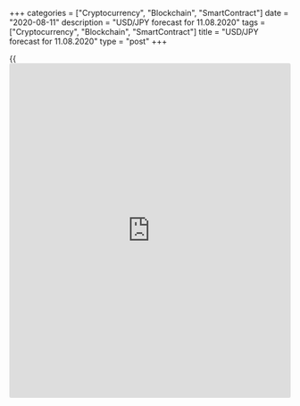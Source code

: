 +++
categories = ["Cryptocurrency", "Blockchain", "SmartContract"]
date = "2020-08-11"
description = "USD/JPY forecast for 11.08.2020"
tags = ["Cryptocurrency", "Blockchain", "SmartContract"]
title = "USD/JPY forecast for 11.08.2020"
type = "post"
+++

{{<iframe id="large-banner" src="https://www.bounty.group/#slide=20.0" width="100%" height="600" scrolling="no" style="border: 0px solid rgb(216, 221, 230); border-radius: 3px;">}}

August 11, 2020

August 11, 2020

USD/JPY forecast: will the yen open a window to economyDmitri Demidenko

## Fundamental Yen forecast for today

### The gap between Japan and US bond yields will give a clue on USD/JPY
future price trend

Before the recession, it was beneficial to trade the [USD/JPY][1] on the
U.S. economic [news](https://www.letsplayfx.com/blog/forex-news-website/). The BoJ’s yield curve control [policy](https://www.fintechee.com/policy/), in fact, left
the Japanese government bonds out of the game as the JGB yields remained
the same. The US positive domestic data widened the yield gap, which
strengthened the US dollar. A narrower spread between the yields on the
Treasuries and the JGB encouraged the yen bulls to go ahead. The
pandemic and global recession changed the game rules. Will [investor](https://www.fintechee.com/tutorial-for-forex-trading/investor-mode/)s
play again?

The drop of the US stock indexes in March, followed by the Fed’s
monetary expansion, sent the Treasury yields down by 130 basis points to
the all-time lows. Analysts started discussing the introduction of the
negative interest rates by the Fed. The yield on Japan’s bonds, amid the
BoJ [policy](https://www.fintechee.com/policy/) and limited foreign demand, is stable close to zero. So, it
is different from global trends. Since the beginning of 2020, the
negative-yielding debts have been 40% up, to $16 trillion.

### Dynamics of US and Japan’s bond yields

![LiteForex: USD/JPY forecast for 11.08.2020][2]

 _Source: Bloomberg_

More and more experts say Treasuries can’t be a window into the economy
as before. The US Treasuries often ignore the US domestic data, they are
obviously overbought. Furthermore, buyers are discouraged by the talks
about the growing bond issue amid the expansion of the fiscal stimulus
and the selloffs of Treasuries by China. The bond price is inversely
proportional to its yield. Therefore, selling on the secondary market
before auctions or diversifying FX reserves drives the price down, which
increases the interest rates.

A stable yield-gap between Treasuries and JGB is a reason to expect the
[USD/JPY][1] consolidation in the range of 104-108. The Bank of Japan is
not interested in the yen’s strengthening, as it hopes to drive
inflation to its 2% target. So, the yen is now more interesting to trade
against other currencies rather than the US dollar. It is rather
sensitive to the US-China conflict, which turns from a trade battle into
a real ideological war.

According to Mitsui Bank, further deterioration in the US-China
relations will weaken the greenback in the short run. However, it will
hurt the entire global economy in the long-term. I believe the conflict
escalation will allow selling the [AUD/JPY][3] with targets at 74.9 and
73.7 and selling the [NZD/JPY][4] with targets at 69.3 and 68.6.
However, if the if opponents won’t go further than mutual closures of
consulates or sanctions against individual officials, I will stick to my
former scenario of the [EUR/JPY][1] longs opened at [the level of
122][5]. Furthermore, I added up to the purchases on the [breakout of
the resistance at 124][6]. Unless Europe is shocked by the second wave
of the pandemic, the trading ideas are relevant.

* * *

P.S. Did you like my article? Share it in social networks: it will be
the best “thank you" :)

Ask me questions and comment below. I’ll be glad to answer your
questions and give necessary explanations.

 **Useful links:**

  * I recommend trying to trade with a reliable broker [here][7]. The system allows you to trade by yourself or copy successful traders from all across the globe.
  * Use my promo-code BLOG for getting deposit bonus 50% on LiteForex platform. Just enter this code in the appropriate field while [depositing][8] your trading account.
  * Telegram channel with high-quality analytics, Forex reviews, training articles, and other useful things for traders <t.me/liteforex>

## Price chart of USDJPY in real time mode

![USD/JPY forecast: will the yen open a window to economy][9]

The content of this article reflects the author’s opinion and does not
necessarily reflect the official position of LiteForex. The material
published on this page is provided for informational purposes only and
should not be considered as the provision of investment advice for the
purposes of Directive 2004/39/EC.

Rate this article:

{{value}}

( {{count}} {{title}} )

   1. my.liteforex.com/trading/chart?symbol=EURJPY
   2. cdn.liteforex.com/cache/uploads/blog_post/fundamental_analysis/bonds-usa-japan-11-08-20.jpg?w=30&s=b69ca1261d697bd1a920ff0739f36130
   3. my.liteforex.com/ru/trading/chart?symbol=AUDJPY&returnUrl=true
   4. my.liteforex.com/ru/trading/chart?symbol=NZDJPY&returnUrl=true
   5. www.liteforex.com/blog/analysts-opinions/yen-got-back-its-favorite-toy/
   6. www.liteforex.com/blog/analysts-opinions/forecast-for-eurjpy-yen-regained-its-authority/
   7. my.liteforex.com/?category=analysts-opinions&slug=usdjpy-forecast-will-the-yen-open-a-window-to-economy&openPopup=%2Fregistration%2Fpopup&utm_source=blog&utm_medium=article&utm_campaign=bonus
   8. my.liteforex.com/deposit/?category=analysts-opinions&slug=usdjpy-forecast-will-the-yen-open-a-window-to-economy&promo_code=BLOG&utm_source=blog&utm_medium=article&utm_campaign=bonus
   9. cdn.liteforex.com/cache/uploads/blog_post/fundamental_analysis/liteforex-blog-usdjpy-11-08-20.jpg?q=75&w=1000&s=ca778cba6763ee46a1ac1ead62a77273
